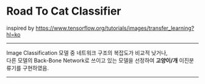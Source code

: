 # Road To Cat Classifier
inspired by https://www.tensorflow.org/tutorials/images/transfer_learning?hl=ko
***
Image Classification 모델 중 네트워크 구조의 복잡도가 비교적 낮거나,  
다른 모델의 Back-Bone Network로 쓰이고 있는 모델을 선정하여 **고양이/개** 이진분류기를 구현하였음.
***
